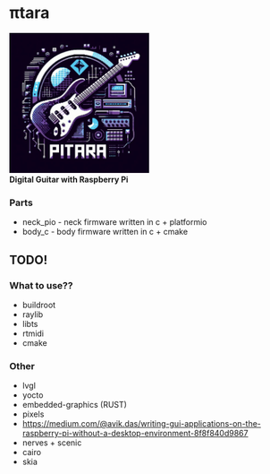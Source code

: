 <p align="center">
<h1>πtara</h1>
<picture><img src="https://github.com/fazibear/pitara/blob/master/logo.jpg?raw=true" width="250" height="250" alt="PIX"></picture>
<br>
<strong>Digital Guitar with Raspberry Pi</strong>
</p>

### Parts
- neck_pio - neck firmware written in c + platformio
- body_c   - body firmware written in c + cmake

## TODO!

### What to use??

- buildroot
- raylib
- libts
- rtmidi
- cmake

### Other

- lvgl
- yocto
- embedded-graphics (RUST)
- pixels
- https://medium.com/@avik.das/writing-gui-applications-on-the-raspberry-pi-without-a-desktop-environment-8f8f840d9867
- nerves + scenic
- cairo
- skia
